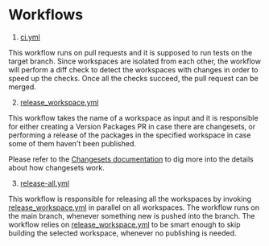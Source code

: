 # Workflows

1. [ci.yml](./ci.yml)

This workflow runs on pull requests and it is supposed to run tests on the target branch. Since workspaces are isolated from each other, the workflow will perform a diff check to detect the workspaces with changes in order to speed up the checks.
Once all the checks succeed, the pull request can be merged.

2. [release_workspace.yml](./release_workspace.yml)

This workflow takes the name of a workspace as input and it is responsible for either creating a Version Packages PR in case there are changesets, or performing a release of the packages in the specified workspace in case some of them haven't been published.

Please refer to the [Changesets documentation](https://github.com/changesets/changesets) to dig more into the details about how changesets work.

3. [release-all.yml](./release-all.yml)

This workflow is responsible for releasing all the workspaces by invoking [release_workspace.yml](./release_workspace.yml) in parallel on all workspaces. The workflow runs on the main branch, whenever something new is pushed into the branch. The workflow relies on [release_workspace.yml](./release_workspace.yml) to be smart enough to skip building the selected workspace, whenever no publishing is needed.
